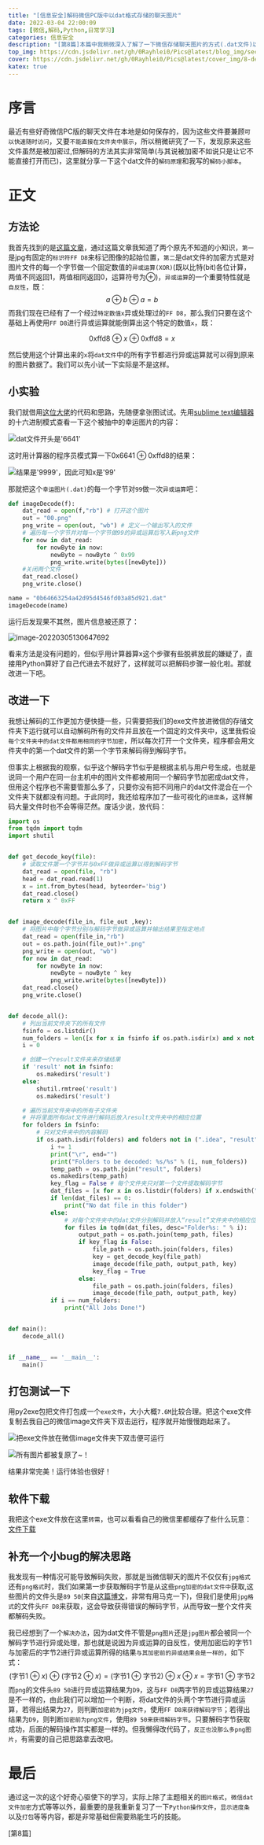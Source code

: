 ```yaml
---
title: "[信息安全]解码微信PC版中以dat格式存储的聊天图片"
date: 2022-03-04 22:00:09
tags: [微信,解码,Python,日常学习]
categories: 信息安全
description: "[第8篇]本篇中我稍微深入了解了一下微信存储聊天图片的方式(.dat文件)以及相应的解码方式。"
top_img: https://cdn.jsdelivr.net/gh/0Rayhlei0/Pics@latest/blog_img/security.jpg
cover: https://cdn.jsdelivr.net/gh/0Rayhlei0/Pics@latest/cover_img/8-decrypt-wechat-pics.jpg
katex: true
---
```


# 序言

最近有些好奇微信PC版的聊天文件在本地是如何保存的，因为这些文件要兼顾`可以快速随时访问`，又要`不能直接在文件夹中展示`，所以稍微研究了一下，发现原来这些文件虽然是被加密过,但解码的方法其实非常简单(与其说被加密不如说只是让它不能直接打开而已)，这里就分享一下这个dat文件的`解码原理`和我写的`解码小脚本`。

# 正文

## 方法论

我首先找到的是[这篇文章][1]，通过这篇文章我知道了两个原先不知道的小知识，`第一`是jpg有固定的`标识符FF D8`来标记图像的起始位置，`第二`是dat文件的加密方式是对图片文件的每一个字节做一个固定数值的`异或运算(XOR)`(既以比特(bit)各位计算，两值不同返回1，两值相同返回0，运算符号为⊕)，`异或运算`的一个重要特性就是`自反性`，既：
$$
a \oplus b \oplus a = b
$$
而我们现在已经有了一个经过`特定数值x`异或处理过的`FF D8`，那么我们只要在这个基础上再使用`FF D8`进行异或运算就能倒算出这个特定的数值`x`，既：

$$
\mathrm{0xffd8\ \oplus}\ x\ \mathrm{\oplus \ 0xffd8}=x
$$

然后使用这个计算出来的`x`将`dat文件`中的所有字节都进行异或运算就可以得到原来的图片数据了。我们可以先小试一下实际是不是这样。

## 小实验

我们就借用[这位大佬][1]的代码和思路，先随便拿张图试试。先用[sublime text编辑器][2]的十六进制模式查看一下这个被抽中的幸运图片的内容：

![dat文件开头是'6641'](https://cdn.jsdelivr.net/gh/0Rayhlei0/Pics/post_img/image-20220305125220649.png)

这时用计算器的程序员模式算一下$\mathrm{0x6641\oplus 0xffd8}$的结果：

![结果是'9999'，因此可知x是'99'](https://cdn.jsdelivr.net/gh/0Rayhlei0/Pics/post_img/image-20220305125751063.png)

那就把这个`幸运图片(.dat)`的每一个字节对`99`做一次`异或运算`吧：

```python
def imageDecode(f):
    dat_read = open(f,"rb") # 打开这个图片
    out = "00.png" 
    png_write = open(out, "wb") # 定义一个输出写入的文件
    # 遍历每一个字节并对每一个字节做99的异或运算后写入新png文件
    for now in dat_read:
        for nowByte in now:
            newByte = nowByte ^ 0x99
            png_write.write(bytes([newByte]))
    #关闭两个文件
    dat_read.close()
    png_write.close()

name = "0b64663254a42d95d4546fd03a85d921.dat"
imageDecode(name)
```

运行后发现果不其然，图片信息被还原了：

![image-20220305130647692](https://cdn.jsdelivr.net/gh/0Rayhlei0/Pics/post_img/image-20220305130647692.png)

看来方法是没有问题的，但似乎用计算器算x这个步骤有些脱裤放屁的嫌疑了，直接用Python算好了自己代进去不就好了，这样就可以把解码步骤一般化啦。那就改进一下吧。

## 改进一下

我想让解码的工作更加方便快捷一些，只需要把我们的exe文件放进微信的存储文件夹下运行就可以自动解码所有的文件并且放在一个固定的文件夹中，这里我假设`每个文件夹中的dat文件都用相同的字节加密`，所以每次打开一个文件夹，程序都会用文件夹中的第一个dat文件的第一个字节来解码得到解码字节。

但事实上根据我的观察，似乎这个解码字节似乎是根据主机与用户号生成，也就是说同一个用户在同一台主机中的图片文件都被用同一个解码字节加密成dat文件，但用这个程序也不需要管那么多了，只要你没有把不同用户的dat文件混合在一个文件夹下就都没有问题。于此同时，我还给程序加了一些可视化的`进度条`，这样解码大量文件时也不会等得茫然。废话少说，放代码：

```python
import os
from tqdm import tqdm
import shutil


def get_decode_key(file):
    # 读取文件第一个字节并与0xFF做异或运算以得到解码字节
    dat_read = open(file, "rb")
    head = dat_read.read(1)
    x = int.from_bytes(head, byteorder='big')
    dat_read.close()
    return x ^ 0xFF


def image_decode(file_in, file_out ,key):
    # 将图片中每个字节分别与解码字节做异或运算并输出结果至指定地点
    dat_read = open(file_in,"rb")
    out = os.path.join(file_out)+".png"
    png_write = open(out, "wb")
    for now in dat_read:
        for nowByte in now:
            newByte = nowByte ^ key
            png_write.write(bytes([newByte]))
    dat_read.close()
    png_write.close()


def decode_all():
    # 列出当前文件夹下的所有文件
    fsinfo = os.listdir()
    num_folders = len([x for x in fsinfo if os.path.isdir(x) and x not in (".idea", "result")])
    i = 0

    # 创建一个result文件夹来存储结果
    if 'result' not in fsinfo:
        os.makedirs('result')
    else:
        shutil.rmtree('result')
        os.makedirs('result')

    # 遍历当前文件夹中的所有子文件夹
    # 并将里面所有dat文件进行解码后放入result文件夹中的相应位置
    for folders in fsinfo:
        # 只对文件夹中的内容解码
        if os.path.isdir(folders) and folders not in (".idea", "result"):
            i += 1
            print("\r", end="")
            print("Folders to be decoded: %s/%s" % (i, num_folders))
            temp_path = os.path.join("result", folders)
            os.makedirs(temp_path)
            key_flag = False # 每个文件夹只对第一个文件提取解码字节
            dat_files = [x for x in os.listdir(folders) if x.endswith(".dat")] # 只看文件夹中的dat文件
            if len(dat_files) == 0:
                print("No dat file in this folder")
            else:
                # 对每个文件夹中的dat文件分别解码并放入“result”文件夹中的相应位置
                for files in tqdm(dat_files, desc="Folder%s: " % i):
                    output_path = os.path.join(temp_path, files)
                    if key_flag is False:
                        file_path = os.path.join(folders, files)
                        key = get_decode_key(file_path)
                        image_decode(file_path, output_path, key)
                        key_flag = True
                    else:
                        file_path = os.path.join(folders, files)
                        image_decode(file_path, output_path, key)
            if i == num_folders:
                print("All Jobs Done!")


def main():
    decode_all()


if __name__ == '__main__':
    main()
```

## 打包测试一下

用py2exe包把文件打包成一个`exe文件`，大小大概`7.6M`比较合理。把这个exe文件复制去我自己的微信image文件夹下双击运行，程序就开始慢慢跑起来了。

![把exe文件放在微信image文件夹下双击便可运行](https://cdn.jsdelivr.net/gh/0Rayhlei0/Pics/post_img/image-20220306195549214.png)

![所有图片都被复原了~！](https://cdn.jsdelivr.net/gh/0Rayhlei0/Pics@latest/post_img/image-20220306195720817.png)

结果非常完美！运行体验也很好！

## 软件下载

我把这个exe文件放在这里`转需`，也可以看看自己的微信里都缓存了些什么玩意：[文件下载](/attachment/wechat_img_decryption.exe)

## 补充一个小bug的解决思路

我发现有一种情况可能导致解码失败，那就是当微信聊天的图片不仅仅有`jpg格式`还有`png格式`时，我们如果第一步获取解码字节是从这些`png加密的dat文件中`获取,这些图片的文件头是`89 50`(来自[这篇博文][3]，非常有用马克一下)，但我们是使用`jpg格式`的文件头`FF D8`来获取，这会导致获得错误的解码字节，从而导致一整个文件夹都解码失败。

我已经想到了一个`解决办法`，因为dat文件不管是`png图片`还是`jpg图片`都会被同一个解码字节进行异或处理，那也就是说因为异或运算的自反性，使用加密后的字节1与加密后的字节2进行异或运算所得的结果`与其加密前的异或结果会是一样的`，如下式：
$$
(\mathrm{字节1\ \oplus}\ x)\ \mathrm{\oplus \ (字节2\ \oplus}\ x)=(\mathrm{字节1\ \oplus\ 字节2})\ \mathrm{\oplus \ }x\ \mathrm{\oplus \ }x=\mathrm{字节1\ \oplus\ 字节2}
$$
而`png`的文件头`89 50`进行异或运算结果为`D9`，这与`FF D8`两字节的异或运算结果`27`是不一样的，由此我们可以增加一个判断，将dat文件的头两个字节进行异或运算，若得出结果为`27`，则判断`加密前为jpg文件`，使用`FF D8来获得解码字节`；若得出结果为`D9`，则判断`加密前为png文件`，使用`89 50来获得解码字节`。只要解码字节获取成功，后面的解码操作其实都是一样的。但我懒得改代码了，`反正也没那么多png图片`，有需要的自己把思路拿去改吧。

# 最后

通过这一次的这个好奇心驱使下的学习，实际上除了主题相关的`图片格式`，`微信dat文件加密`方式等等以外，最重要的是我重新复习了一下`Python操作文件`，`显示进度条`以及`打包`等等内容，都是非常基础但需要熟能生巧的技能。

[第8篇]

[1]: https://blog.csdn.net/ainivip/article/details/111772428	"微信Dat文件解码"
[2]: https://www.sublimetext.com/	"Sublime Text website"
[3]: https://blog.csdn.net/weixin_30847865/article/details/96186989	"利用文件头标志判断文件类型"

